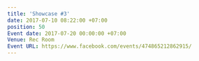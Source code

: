 ```yaml
---
title: 'Showcase #3'
date: 2017-07-10 08:22:00 +07:00
position: 50
Event date: 2017-07-20 00:00:00 +07:00
Venue: Rec Room
Event URL: https://www.facebook.com/events/474865212862915/
---
```


